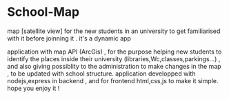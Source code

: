 # School-Map
map [satellite view] for the new students in an university to get familiarised with it before joinning it . it's a dynamic app 

application with map API (ArcGis) , for the purpose helping new students to identify the places inside their university (libraries,Wc,classes,parkings...) ,
and also giving possiblity to the administration to make changes in the map , to be updated with school structure. 
application developped with nodejs,express in backend , and for frontend html,css,js to make it simple. 
hope you enjoy it ! 
